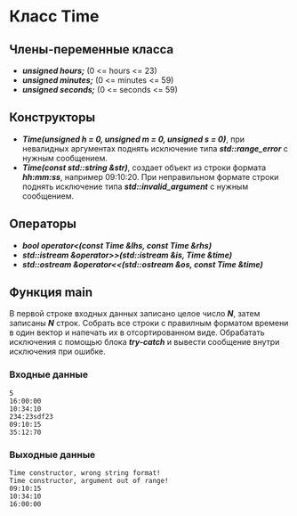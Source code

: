 # Класс Time
## Члены-переменные класса
* ***unsigned hours;*** (0 <= hours <= 23)
* ***unsigned minutes;*** (0 <= minutes <= 59)
* ***unsigned seconds;*** (0 <= seconds <= 59)

## Конструкторы
* ***Time(unsigned h = 0, unsigned m = 0, unsigned s = 0)***,
при невалидных аргументах поднять исключение типа ***std::range_error***
с нужным сообщением.
* ***Time(const std::string &str)***, создает объект из строки формата ***hh:mm:ss***,
например 09:10:20. При неправильном формате строки поднять исключение типа ***std::invalid_argument***
с нужным сообщением.

## Операторы
* ***bool operator<(const Time &lhs, const Time &rhs)***
* ***std::istream &operator>>(std::istream &is, Time &time)***
* ***std::ostream &operator<<(std::ostream &os, const Time &time)***

## Функция main
В первой строке входных данных записано целое число ***N***,
затем записаны ***N*** строк.
Собрать все строки с правилным форматом времени в один вектор
и напечать их в отсортированном виде.
Обрабатать исключения с помощью блока ***try-catch***
и вывести сообщение внутри исключения при ошибке.

### Входные данные
```
5
16:00:00
10:34:10
234:23sdf23
09:10:15
35:12:70
```

### Выходные данные
```
Time constructor, wrong string format!
Time constructor, argument out of range!
09:10:15
10:34:10
16:00:00
```

